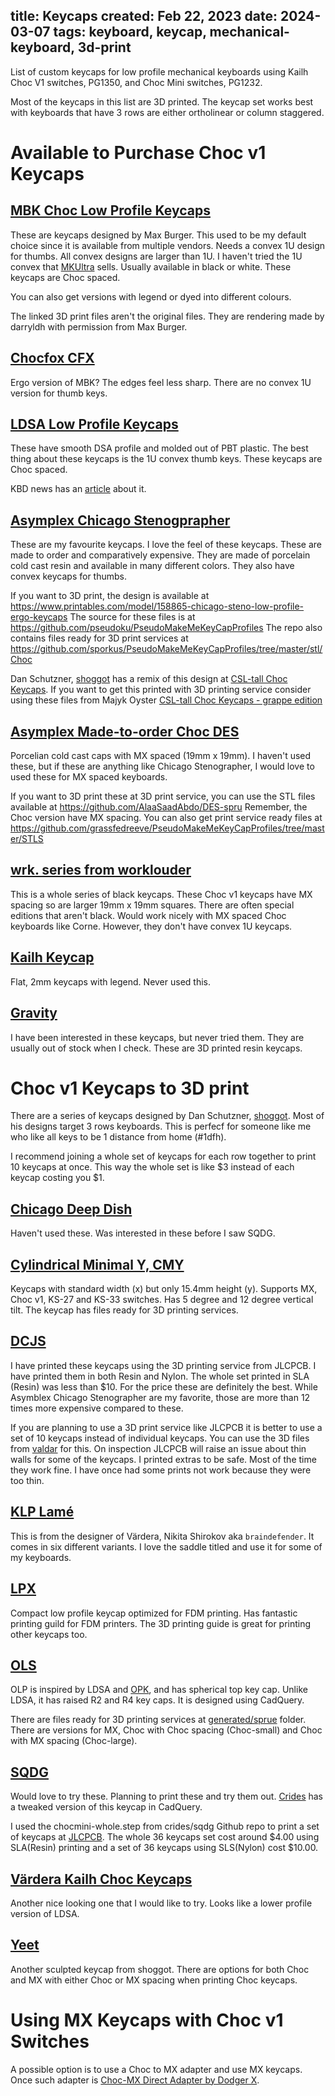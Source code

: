 title: Keycaps
created: Feb 22, 2023
date: 2024-03-07
tags: keyboard, keycap, mechanical-keyboard, 3d-print 
----

List of custom keycaps for low profile  mechanical keyboards
using Kailh Choc V1 switches, PG1350, and Choc Mini switches,
PG1232.

Most of the keycaps in this list are 3D printed. The keycap set
works best with keyboards that have 3 rows are either ortholinear
or column staggered. 

# Available to Purchase Choc v1 Keycaps

## [MBK Choc Low Profile Keycaps](https://www.thingiverse.com/thing:4564253)
These are keycaps designed by Max Burger. This used to be my default choice
since it is available from multiple vendors. Needs a convex 1U design
for thumbs. All convex designs are larger than 1U. I haven't tried the 1U
convex that [MKUltra](https://mkultra.click/mbk-convex-pom-choc-keycaps/)
sells. Usually available in black or white. These keycaps are Choc spaced.

You can also get versions with legend or dyed into different colours.

The linked 3D print files aren't the original files. They are rendering
made by darryldh with permission from Max Burger.

## [Chocfox CFX](https://chosfox.com/products/chocfox-cfx-choc-keycaps)
Ergo version of MBK? The edges feel less sharp. There are no convex 1U
version for thumb keys.

## [LDSA Low Profile Keycaps](https://lowprokb.ca/products/ldsa-low-profile-blank-keycaps)
These have smooth DSA profile and molded out of PBT plastic. The best thing about these
keycaps is the 1U convex thumb keys. These keycaps are Choc spaced.

KBD news has an [article](https://kbd.news/LDSA-keycap-profile-1377.html) about it.

## [Asymplex Chicago Stenogprapher](https://www.asymplex.xyz/product/cs-chicago-stenographer-profile)
These are my favourite keycaps. I love the feel of these keycaps. These are made to order
and comparatively expensive. They are made of porcelain cold cast resin and available in
many different colors. They also have convex keycaps for thumbs.

If you want to 3D print, the design is available at https://www.printables.com/model/158865-chicago-steno-low-profile-ergo-keycaps
The source for these files is at https://github.com/pseudoku/PseudoMakeMeKeyCapProfiles
The repo also contains files ready for 3D print services at https://github.com/sporkus/PseudoMakeMeKeyCapProfiles/tree/master/stl/Choc

Dan Schutzner, [shoggot](https://www.thingiverse.com/shoggot/designs) has a remix of this
design at [CSL-tall Choc Keycaps](https://www.thingiverse.com/thing:4862025). If you want
to get this printed with 3D printing service consider using these files from Majyk Oyster
[CSL-tall Choc Keycaps - grappe edition ](https://www.printables.com/model/418231-csl-tall-choc-keycaps-grappe-edition)

## [Asymplex Made-to-order Choc DES](https://www.asymplex.xyz/product/made-to-order-des_choc)
Porcelian cold cast caps with MX spaced (19mm x 19mm). I haven't used these, but if
these are anything like Chicago Stenographer, I would love to used these for MX spaced
keyboards.

If you want to 3D print these at 3D print service, you can use the STL files available
at https://github.com/AlaaSaadAbdo/DES-spru Remember, the Choc version have MX spacing.
You can also get print service ready files at https://github.com/grassfedreeve/PseudoMakeMeKeyCapProfiles/tree/master/STLS

## [wrk. series from worklouder](https://worklouder.cc/keycaps/)
This is a whole series of black keycaps. These Choc v1 keycaps have MX spacing so are
larger 19mm x 19mm squares. There are often special editions that aren't black. Would work
nicely with MX spaced Choc keyboards like Corne. However, they don't have convex 1U
keycaps.

## [Kailh Keycap](https://www.amazon.com/Keycap-Switch-Profile-Keyboard-keycaps/dp/B0BCV9MN56?th=1)
Flat, 2mm keycaps with legend. Never used this.
 

## [Gravity](https://shop.dailycraft.jp/en/products/gravity_keycaps?variant=39972208509125)
I have been interested in these keycaps, but never tried them. They are usually out of stock when I check.
These are 3D printed resin keycaps.

# Choc v1 Keycaps to 3D print

There are a series of keycaps designed by Dan Schutzner, [shoggot](https://www.thingiverse.com/shoggot/designs).
Most of his designs target 3 rows keyboards. This is perfecf for someone like me who like all
keys to be 1 distance from home (#1dfh).

I recommend joining a whole set of keycaps for each row together to print 10 keycaps
at once. This way the whole set is like $3 instead of each keycap costing you $1.

## [Chicago Deep Dish](https://www.thingiverse.com/thing:4896661)
Haven't used these. Was interested in these before I saw SQDG. 

## [Cylindrical Minimal Y, CMY](https://github.com/sadekbaroudi/fingerpunch/blob/master/keycaps/CMY/README.md)
Keycaps with standard width (x) but only 15.4mm height (y). Supports MX, Choc v1,
KS-27 and KS-33 switches. Has 5 degree and 12 degree vertical tilt. The keycap has
files ready for 3D printing services.

## [DCJS](https://www.thingiverse.com/thing:5163221)
I have printed these keycaps using the 3D printing service from JLCPCB. I have printed
them in both Resin and Nylon. The whole set printed in SLA (Resin) was less than $10.
For the price these are definitely the best. While Asymblex Chicago Stenographer are
my favorite, those are more than 12 times more expensive compared to these.

If you are planning to use a 3D print service like JLCPCB it is better to use a set of
10 keycaps instead of individual keycaps. You can use the 3D files from 
[valdar](https://github.com/valdar/DCJSx10) for this. On inspection JLCPCB will raise
an issue about thin walls for some of the keycaps. I printed extras to be safe. Most 
of the time they work fine. I have once had some prints not work because they were too thin.

## [KLP Lamé](https://github.com/braindefender/KLP-Lame-Keycaps/)
This is from the designer of Värdera, Nikita Shirokov aka `braindefender`.
It comes in six different variants. I love the saddle titled and use it for some
of my keyboards. 

## [LPX](https://github.com/levpopov/LPX)
Compact low profile keycap optimized for FDM printing. Has fantastic printing
guild for FDM printers. The 3D printing guide is great for printing other 
keycaps too.

## [OLS](https://github.com/DeltaWhy/ols)
OLP is inspired by LDSA and [OPK](https://github.com/cubiq/OPK), and has spherical top
key cap. Unlike LDSA, it has raised R2 and R4 key caps. It is designed using CadQuery.

There are files ready for 3D printing services at [generated/sprue](https://github.com/DeltaWhy/ols/tree/main/generated/sprue)
folder. There are versions for MX, Choc with Choc spacing (Choc-small) and Choc 
with MX spacing (Choc-large).

## [SQDG](https://www.thingiverse.com/thing:5198643)
Would love to try these. Planning to print these and try them out.
[Crides](https://github.com/crides/sqdg) has a tweaked
version of this keycap in CadQuery.

I used the chocmini-whole.step from crides/sqdg Github repo to print a set
of keycaps at [JLCPCB](https://jlcpcb.com/). The whole 36 keycaps set cost
around $4.00 using SLA(Resin) printing and a set of 36 keycaps using SLS(Nylon)
cost $10.00.

## [Värdera Kailh Choc Keycaps](https://github.com/braindefender/vardera-kailh-choc-keycaps)
Another nice looking one that I would like to try. Looks like a lower profile
version of LDSA.

## [Yeet](https://www.thingiverse.com/thing:4903358)
Another sculpted keycap from shoggot. There are options for both Choc and MX
with either Choc or MX spacing when printing Choc keycaps.

# Using MX Keycaps with Choc v1 Switches

A possible option is to use a Choc to MX adapter and use MX keycaps. Once
such adapter is [Choc-MX Direct Adapter by Dodger X](https://www.thingiverse.com/thing:4134048).
